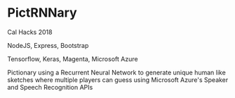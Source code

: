 # PictRNNary

Cal Hacks 2018

NodeJS, Express, Bootstrap

Tensorflow, Keras, Magenta, Microsoft Azure

Pictionary using a Recurrent Neural Network to generate unique human like sketches where multiple players can guess using Microsoft Azure's Speaker and Speech Recognition APIs
